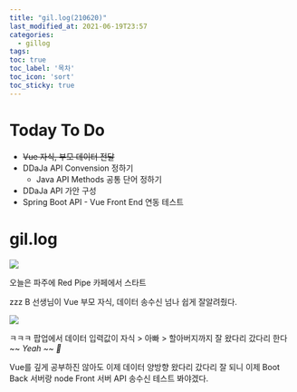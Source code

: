 ```yaml
---
title: "gil.log(210620)"
last_modified_at: 2021-06-19T23:57
categories: 
  - gillog
tags:
toc: true
toc_label: '목차'
toc_icon: 'sort'
toc_sticky: true
---
```

# Today To Do

- ~~Vue 자식, 부모 데이터 전달~~
- DDaJa API Convension 정하기
  - Java API Methods 공통 단어 정하기
- DDaJa API 가안 구성
- Spring Boot API - Vue Front End 연동 테스트


# gil.log


![](https://images.velog.io/images/gillog/post/cea46a58-c617-4731-9d34-7360dbe25b40/image.png)

오늘은 파주에 Red Pipe 카페에서 스타트

zzz B 선생님이 Vue 부모 자식, 데이터 송수신 넘나 쉽게 잘알려줬다.

![](https://images.velog.io/images/gillog/post/20da62f9-985e-4def-931f-e49db92a0e7e/image.png)

ㅋㅋㅋ 팝업에서 데이터 입력값이 자식 > 아빠 > 할아버지까지 잘 왔다리 갔다리 한다~~
_Yeah ~~ 🙂_

Vue를 깊게 공부하진 않아도 이제 데이터 양방향 왔다리 갔다리 잘 되니 이제 Boot Back 서버랑 node Front 서버 API 송수신 테스트 봐야겠다.
